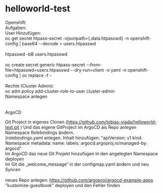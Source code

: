 # helloworld-test

Openshift: <br>
Aufgaben: <br>
User Hinzufügen: <br>
oc get secret htpass-secret -ojsonpath={.data.htpasswd} -n openshift-config | base64 --decode > users.htpasswd <br>
<br>
htpasswd -bB users.htpasswd <username> <password> <br>
<br>
oc create secret generic htpass-secret --from-file=htpasswd=users.htpasswd --dry-run=client -o yaml -n openshift-config | oc replace -f - <br>
<br>
Rechte (Cluster Admin): <br>
oc adm policy add-cluster-role-to-user cluster-admin <user> <br>
Namespace anlegen <br>
<br>
<br>
ArgoCD <br>

Git Project in eigenes Clonen (https://github.com/tobias-viada/helloworld-test.git ) Und das eigene GitProject im ArgoCD als Repo anlegen <br>
Namespace Rolebindings ändern. <br>
(rolebindings.yaml anlegen. Inhalt hinzufügen:
"apiVersion: v1
kind: Namespace
metadata:
  name: <Namespace Name>
  labels:
    argocd.argoproj.io/managed-by: argocd"
<br>
Im ArgoCD das neue Git Projekt hinzufügen
In den angelegten Namespace deployen
<br>
Im Git die „welcome_message“ in der configmap.yaml ändern und neu Syncen
<br>
<br>
neues Repo anlegen: https://github.com/argoproj/argocd-example-apps
"kustomize-guestbook" deployen und den Fehler finden

